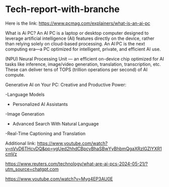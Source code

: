# Tech-report-with-branche
Here is the link:
https://www.pcmag.com/explainers/what-is-an-ai-pc

What is Ai PC? An AI PC is a laptop or desktop computer designed to leverage artificial intelligence (AI) features directly on the device, rather than relying solely on cloud-based processing. An AI PC is the next computing era—a PC optimized for intelligent, private, and efficient AI use.

(NPU) Neural Processing Unit — an efficient on-device chip optimized for AI tasks like inference, image/video generation, translation, transcription, etc. These can deliver tens of TOPS (trillion operations per second) of AI compute.

Generative AI on Your PC: Creative and Productive Power:

 -Language Models

- Personalized AI Assistants

 -Image Generation

 - Advanced Search With Natural Language

 -Real-Time Captioning and Translation

Additional link:
https://www.youtube.com/watch?v=nVyD6THcvDQ&pp=ygUed2hhdCBpcyBhaSBwYyBhbmQgaXRzIGZlYXR1cmVz


https://www.reuters.com/technology/what-are-ai-pcs-2024-05-21/?utm_source=chatgpt.com

https://www.youtube.com/watch?v=Myg4EP3AU0E
